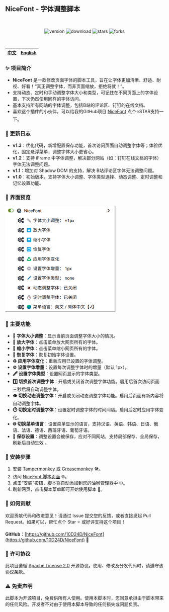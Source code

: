 ## NiceFont - 字体调整脚本

<center><div align="center">

<br>

<img alt="version" src="https://img.shields.io/greasyfork/v/533232?style=for-the-badge&label=%E7%89%88%E6%9C%AC&logo=velog&logoColor=BE95FF&color=7B68EE"></img>
<img alt="download" src="https://img.shields.io/greasyfork/dt/533232?style=for-the-badge&label=%E7%94%A8%E6%88%B7%E5%AE%89%E8%A3%85%E9%87%8F&logo=bilibili&logoColor=78FF96"></img>
<img alt="stars" src="https://img.shields.io/github/stars/10D24D/NiceFont?style=for-the-badge&label=Stars&logo=undertale&logoColor=red&color=orange"></img>
<img alt="forks" src="https://img.shields.io/github/forks/10D24D/NiceFont?style=for-the-badge&label=Forks&logo=stackshare&logoColor=green&color=0AC18E"></img>

</div></center>

<br>

| <a href="https://github.com/10D24D/NiceFont/blob/main/README.md">中文</a> | <a href="https://github.com/10D24D/NiceFont/blob/main/docs/README_EN.md">English</a> |
| ------------------------------------------------------------ | ------------------------------------------------------------ |


### ✨ 项目简介

- **NiceFont** 是一款修改页面字体的脚本工具，旨在让字体更加清晰、舒适、耐视、好看！“真正调整字体，而非页面缩放，拒绝将就！”。
- 支持动态、定时和手动调整字体大小和类型，可记住在不同页面上的字体设置，下次仍然使用同样的字体访问。
- 基本支持所有网站的字体调整，包括B站的评论区、钉钉的在线文档。
- 喜欢这个插件的小伙伴，可以给我的GitHub项目 [NiceFont](https://github.com/10D24D/NiceFont) 点个⭐️STAR支持一下。

### 📜 更新日志

- **v1.3**：优化代码，新增配置保存功能，首次访问页面自动调整字体等；体验优化，固定悬浮菜单，调整字体大小更省心。
- **v1.2**：支持 iFrame 中字体调整，解决部分网站（如：钉钉在线文档的字体）字体无法调整问题。
- **v1.1**：增加对 Shadow DOM 的支持，解决 B站评论区字体无法调整问题。
- **v1.0**：初始版本，支持字体大小调整、字体类型选择、动态调整、定时调整和记忆设置功能。

### 🎨 界面预览

<img src="/static/ui_zh.png" width="350"></img>

### 📑 主要功能

- **📏 字体大小调整**：显示当前页面调整字体大小的情况。
- **🔼 放大字体**：点击菜单放大网页所有的字体。
- **🔽 缩小字体**：点击菜单缩小网页所有的字体。
- **🔁 恢复字体**：恢复初始字体设置。
- **♻️ 应用字体变化**：重新应用已设置的字体调整。
- **⚙️ 设置字体增量**：设置每次调整字体时的增量（默认 1px）。
- **🖋️ 设置字体类型**：设置网页显示的字体类型。
- **1️⃣ 切换首次调整字体**：开启或关闭首次调整字体功能。启用后首次访问页面三秒后将自动调整字体。
- **👁️ 切换动态调整字体**：开启或关闭动态调整字体功能。启用后页面有新内容将自动调整字体。
- **⏱️ 切换定时调整字体**：设置定时调整字体的时间间隔。启用后定时应用字体变化。
- **🌐 切换菜单语言**：设置菜单显示的语言，支持汉语、英语、韩语、日语、俄语、法语、德语、西班牙语、葡萄牙语。
- **💾 保存设置**：调整设置会被保存，应对不同网站，支持局部保存、全局保存，刷新后自动生效 。

### 🚀 安装步骤

1. 安装 [Tampermonkey](https://www.tampermonkey.net/) 或 [Greasemonkey](https://www.greasespot.net/) 🛠️。
2. 访问 [NiceFont 脚本页面](https://greasyfork.org/zh-CN/scripts/533232-nicefont) 🌐。
3. 点击“安装”按钮，脚本将自动添加到您的油猴管理器中 ⚙️。
4. 刷新网页，点击脚本菜单即可开始使用脚本 🔄。

### 🤝 如何贡献

欢迎贡献代码和改进意见！请通过 Issue 提交您的反馈，或者直接发起 Pull Request。如果可以，帮忙点个 Star ⭐ 或好评支持这个项目！

**GitHub**：[https://github.com/10D24D/NiceFont](https://github.com/10D24D/NiceFont) 📍

### 📝 许可协议

此项目遵循 [Apache License 2.0](https://www.apache.org/licenses/LICENSE-2.0) 开源协议。使用、修改及分发代码时，请遵守该协议条款。

### ⚠️ 免责声明

此脚本为开源项目，免费供所有人使用。使用本脚本时，您同意承担由于脚本带来的任何风险。开发者不对由于使用本脚本导致的任何损失或问题负责。